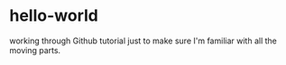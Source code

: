 # hello-world
working through Github tutorial just to make sure I'm familiar with all the moving parts.
